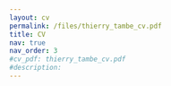 ```yaml
---
layout: cv
permalink: /files/thierry_tambe_cv.pdf
title: CV
nav: true
nav_order: 3
#cv_pdf: thierry_tambe_cv.pdf
#description: 
---
```

